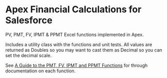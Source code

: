 # Apex Financial Calculations for Salesforce

PV, PMT, FV, IPMT & PPMT Excel functions implemented in Apex.

Includes a utility class with the functions and unit tests. All values are returned as Doubles so you may
want to cast them as Decimal so you can set the decimal scale.

See [A Guide to the PMT, FV, IPMT and PPMT Functions](https://www.experts-exchange.com/articles/1948/A-Guide-to-the-PMT-FV-IPMT-and-PPMT-Functions.html) for through documentation on each function.